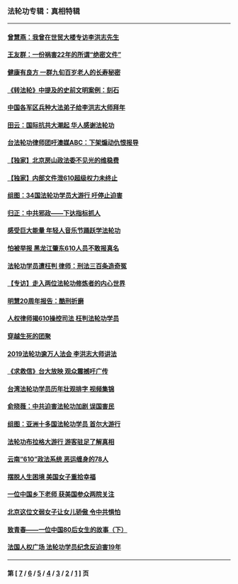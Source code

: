 ### 法轮功专辑：真相特辑
---
#### [曾慧燕：我曾在世贸大楼专访李洪志先生](../../pages/nf4389/n12898729.md?09200430) 
#### [王友群：一份祸害22年的所谓“绝密文件”](../../pages/nf4389/n12871750.md?09200430) 
#### [健康有良方 一群九旬百岁老人的长寿秘密](../../pages/nf4389/n12847475.md?09200430) 
#### [《转法轮》中提及的史前文明案例：刻石](../../pages/nf4389/n12758577.md?09200430) 
#### [中国各军区兵种大法弟子给李洪志大师拜年](../../pages/nf4389/n12750047.md?09200430) 
#### [田云：国际抗共大潮起 华人感谢法轮功](../../pages/nf4389/n12357708.md?09200430) 
#### [台法轮功律师团吁澳媒ABC：下架煽动仇恨报导](../../pages/nf4389/n12279917.md?09200430) 
#### [【独家】北京房山政法委不见光的维稳费](../../pages/nf4389/n12031979.md?09200430) 
#### [【独家】内部文件泄610超级权力未终止](../../pages/nf4389/n12023895.md?09200430) 
#### [组图：34国法轮功学员大游行 吁停止迫害](../../pages/nf4389/n11492658.md?09200430) 
#### [归正：中共邪政——下达指标抓人](../../pages/nf4389/n11474770.md?09200430) 
#### [感受巨大能量 年轻人音乐节踊跃学法轮功](../../pages/nf4389/n11441981.md?09200430) 
#### [怕被举报 黑龙江肇东610人员不敢报真名](../../pages/nf4389/n11436499.md?09200430) 
#### [法轮功学员遭枉判 律师：刑法三百条造奇冤](../../pages/nf4389/n11433943.md?09200430) 
#### [【专访】走入两位法轮功修炼者的内心世界](../../pages/nf4389/n11415623.md?09200430) 
#### [明慧20周年报告：酷刑折磨](../../pages/nf4389/n11387954.md?09200430) 
#### [人权律师揭610操控司法 枉判法轮功学员](../../pages/nf4389/n11313370.md?09200430) 
#### [穿越生死的团聚](../../pages/nf4389/n11258922.md?09200430) 
#### [2019法轮功逾万人法会 李洪志大师讲法](../../pages/nf4389/n11265303.md?09200430) 
#### [《求救信》台大放映 观众震撼吁广传](../../pages/nf4389/n10922251.md?09200430) 
#### [台湾法轮功学员历年壮观排字 视频集锦](../../pages/nf4389/n10878789.md?09200430) 
#### [俞晓薇：中共迫害法轮功加剧 误国害民](../../pages/nf4389/n10859260.md?09200430) 
#### [组图：亚洲十多国法轮功学员 首尔大游行](../../pages/nf4389/n10781149.md?09200430) 
#### [法轮功布拉格大游行 游客驻足了解真相](../../pages/nf4389/n10749360.md?09200430) 
#### [云南“610”政法系统 恶运缠身的78人](../../pages/nf4389/n10747534.md?09200430) 
#### [摆脱人生困境 美国女子重拾幸福](../../pages/nf4389/n10688678.md?09200430) 
#### [一位中国乡下老师 获美国参众两院关注](../../pages/nf4389/n10683927.md?09200430) 
#### [北京这位文弱女子让女儿骄傲 令中共惧怕](../../pages/nf4389/n10668341.md?09200430) 
#### [致青春——一位中国80后女生的故事（下）](../../pages/nf4389/n10642721.md?09200430) 
#### [法国人权广场 法轮功学员纪念反迫害19年](../../pages/nf4389/n10586601.md?09200430) 

---
#### 第 [ [7](./7.md?09200430) / [6](./6.md?09200430) / [5](./5.md?09200430) / [4](./4.md?09200430) / [3](./3.md?09200430) / [2](./2.md?09200430) / [1](./1.md?09200430) ] 页
